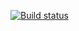 [![Build status](https://ci.appveyor.com/api/projects/status/cop82ngs0ejry68u/branch/main?svg=true)](https://ci.appveyor.com/project/Nikita48884/patterns-task1/branch/main)